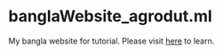 # banglaWebsite_agrodut.ml
My bangla website for tutorial.
Please visit [here](https://www.agrodut.ml) to learn.
